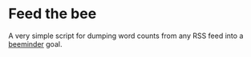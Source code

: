 # Feed the bee

A very simple script for dumping word counts from any RSS feed into a 
[beeminder](https://www.beeminder.com/) goal.
